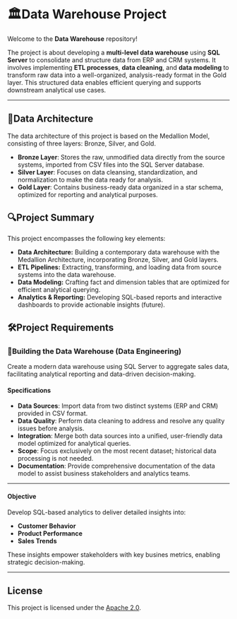 # 🏛️Data Warehouse Project


Welcome to the **Data Warehouse** repository! 

The project is about developing a **multi-level data warehouse** using **SQL Server** to consolidate and structure data from ERP and CRM systems. It involves implementing **ETL processes**, **data cleaning**, and **data modeling** to transform raw data into a well-organized, analysis-ready format in the Gold layer. This structured data enables efficient querying and supports downstream analytical use cases.

---

## 📐Data Architecture

The data architecture of this project is based on the Medallion Model, consisting of three layers: Bronze, Silver, and Gold.

- **Bronze Layer**: Stores the raw, unmodified data directly from the source systems, imported from CSV files into the SQL Server database.
- **Silver Layer**: Focuses on data cleansing, standardization, and normalization to make the data ready for analysis.
- **Gold Layer**: Contains business-ready data organized in a star schema, optimized for reporting and analytical purposes.

## 🔍Project Summary

This project encompasses the following key elements:

- **Data Architecture:** Building a contemporary data warehouse with the Medallion Architecture, incorporating Bronze, Silver, and Gold layers.
- **ETL Pipelines:** Extracting, transforming, and loading data from source systems into the data warehouse.
- **Data Modeling:** Crafting fact and dimension tables that are optimized for efficient analytical querying.
- **Analytics & Reporting:** Developing SQL-based reports and interactive dashboards to provide actionable insights (future).

## 🛠️Project Requirements

### 🧱Building the Data Warehouse (Data Engineering)
Create a modern data warehouse using SQL Server to aggregate sales data, facilitating analytical reporting and data-driven decision-making.

#### Specifications

- **Data Sources**: Import data from two distinct systems (ERP and CRM) provided in CSV format.
- **Data Quality**: Perform data cleaning to address and resolve any quality issues before analysis.
- **Integration**: Merge both data sources into a unified, user-friendly data model optimized for analytical queries.
- **Scope**: Focus exclusively on the most recent dataset; historical data processing is not needed.
- **Documentation**: Provide comprehensive documentation of the data model to assist business stakeholders and analytics teams.
---

#### Objective
Develop SQL-based analytics to deliver detailed insights into:
- **Customer Behavior**
- **Product Performance**
- **Sales Trends**

These insights empower stakeholders with key busines metrics, enabling strategic decision-making.

---

## License 

This project is licensed under the [Apache 2.0](LICENSE). 

